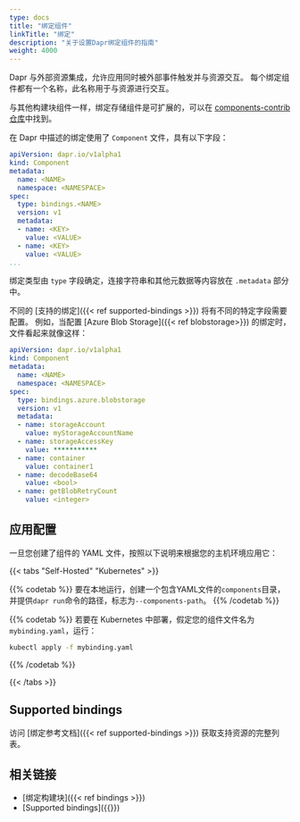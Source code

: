 ```yaml
---
type: docs
title: "绑定组件"
linkTitle: "绑定"
description: "关于设置Dapr绑定组件的指南"
weight: 4000
---
```


Dapr 与外部资源集成，允许应用同时被外部事件触发并与资源交互。 每个绑定组件都有一个名称，此名称用于与资源进行交互。

与其他构建块组件一样，绑定存储组件是可扩展的，可以在 [components-contrib 仓库](https://github.com/dapr/components-contrib)中找到。

在 Dapr 中描述的绑定使用了 `Component` 文件，具有以下字段：

```yaml
apiVersion: dapr.io/v1alpha1
kind: Component
metadata:
  name: <NAME>
  namespace: <NAMESPACE>
spec:
  type: bindings.<NAME>
  version: v1
  metadata:
  - name: <KEY>
    value: <VALUE>
  - name: <KEY>
    value: <VALUE>
...
```

绑定类型由 `type` 字段确定，连接字符串和其他元数据等内容放在 `.metadata` 部分中。

不同的 [支持的绑定]({{< ref supported-bindings >}}) 将有不同的特定字段需要配置。 例如，当配置 [Azure Blob Storage]({{< ref blobstorage>}}) 的绑定时，文件看起来就像这样：

```yaml
apiVersion: dapr.io/v1alpha1
kind: Component
metadata:
  name: <NAME>
  namespace: <NAMESPACE>
spec:
  type: bindings.azure.blobstorage
  version: v1
  metadata:
  - name: storageAccount
    value: myStorageAccountName
  - name: storageAccessKey
    value: ***********
  - name: container
    value: container1
  - name: decodeBase64
    value: <bool>
  - name: getBlobRetryCount
    value: <integer>
```

## 应用配置

一旦您创建了组件的 YAML 文件，按照以下说明来根据您的主机环境应用它：


{{< tabs "Self-Hosted" "Kubernetes" >}}

{{% codetab %}}
要在本地运行，创建一个包含YAML文件的`components`目录，并提供`dapr run`命令的路径，标志为`--components-path`。
{{% /codetab %}}

{{% codetab %}}
若要在 Kubernetes 中部署，假定您的组件文件名为 `mybinding.yaml`，运行：

```bash
kubectl apply -f mybinding.yaml
```
{{% /codetab %}}

{{< /tabs >}}

## Supported bindings

访问 [绑定参考文档]({{< ref supported-bindings >}}) 获取支持资源的完整列表。

## 相关链接
- [绑定构建块]({{< ref bindings >}})
- [Supported bindings]({{<ref supported-bindings >}})